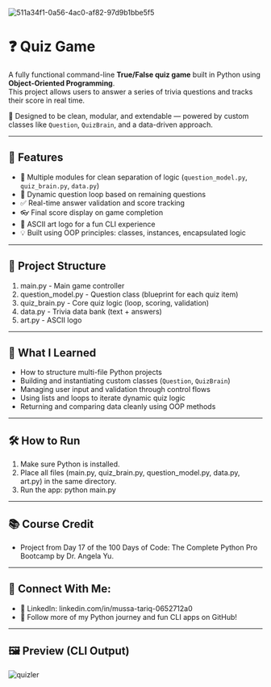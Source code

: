 
![511a34f1-0a56-4ac0-af82-97d9b1bbe5f5](https://github.com/user-attachments/assets/39d6d407-4aaa-42dd-ad62-38869f3320f4)

# ❓ Quiz Game

A fully functional command-line **True/False quiz game** built in Python using **Object-Oriented Programming**.  
This project allows users to answer a series of trivia questions and tracks their score in real time.

🧠 Designed to be clean, modular, and extendable — powered by custom classes like `Question`, `QuizBrain`, and a data-driven approach.

---

## 🚀 Features

- 🧩 Multiple modules for clean separation of logic (`question_model.py`, `quiz_brain.py`, `data.py`)
- 🔁 Dynamic question loop based on remaining questions
- ✅ Real-time answer validation and score tracking
- 👓 Final score display on game completion
- 🎨 ASCII art logo for a fun CLI experience
- 💡 Built using OOP principles: classes, instances, encapsulated logic

---

## 📁 Project Structure

1. main.py - Main game controller
2. question_model.py - Question class (blueprint for each quiz item)
3. quiz_brain.py - Core quiz logic (loop, scoring, validation)
4. data.py - Trivia data bank (text + answers)
5. art.py - ASCII logo


---

## 🧠 What I Learned

- How to structure multi-file Python projects
- Building and instantiating custom classes (`Question`, `QuizBrain`)
- Managing user input and validation through control flows
- Using lists and loops to iterate dynamic quiz logic
- Returning and comparing data cleanly using OOP methods

---

## 🛠 How to Run

1. Make sure Python is installed.
2. Place all files (main.py, quiz_brain.py, question_model.py, data.py, art.py) in the same directory.
3. Run the app: python main.py

---

## 📚 Course Credit

- Project from Day 17 of the 100 Days of Code: The Complete Python Pro Bootcamp by Dr. Angela Yu.

---

## 🔗 Connect With Me:

- 📍 LinkedIn: linkedin.com/in/mussa-tariq-0652712a0
- 🐍 Follow more of my Python journey and fun CLI apps on GitHub!
---

## 🖼️ Preview (CLI Output)

![quizler](https://github.com/user-attachments/assets/a3c45d02-9322-449d-800a-8bd6fffe9cef)

